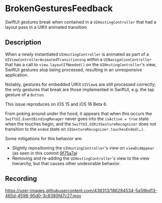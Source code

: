 # BrokenGesturesFeedback

SwiftUI gestures break when contained in a `UIHostingController` that had a layout pass in a UIKit animated transition

## Description

When a newly instantiated `UIHostingController` is animated as part of a `UIViewControllerAnimatedTransitioning` within a `UINavigationController` that has a call to `view.layoutIfNeeded()` on the `UIHostingController`'s view, SwiftUI gestures stop being processed, resulting in an unresponsive application. 

Notably, gestures for embedded UIKit `UIView`s are still processed correctly; the only gestures that break are those implemented in SwiftUI, e.g. the tap gesture of a `Button`.

This issue reproduces on iOS 15 and iOS 16 Beta 6.

From poking around under the hood, it appears that when this occurs the `SwiftUI.EventBindingManager` never goes into the `isActive = true` state when the touches begin, and the `SwiftUI.UIKitGestureRecognizer` does not transition to the `ended` state on `UIGestureRecognizer.touchesEnded(…)`. 

Some mitigations for this behavior are:
- Slightly repositioning the `UIHostingController`'s view on `viewDidAppear` (as seen in this commit [9f75a7a](https://github.com/erichoracek/BrokenGesturesFeedback/commit/9f75a7a9bb46d74fe6b5c40d2e8249988c6c8adc))
- Removing and re-adding the `UIHostingController`'s view to the view hierarchy, but that causes other undesirable behavior.

## Recording

https://user-images.githubusercontent.com/438313/186284534-5a59bd13-465d-4598-90d0-3c8380fd7c27.mov
